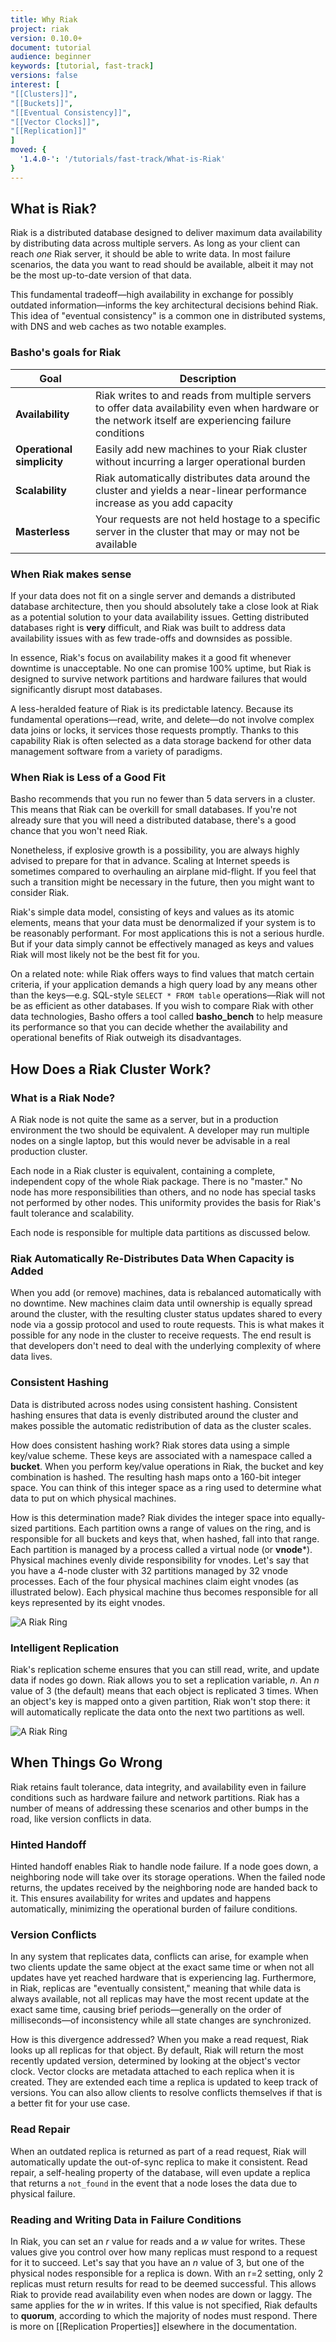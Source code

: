 ```yaml
---
title: Why Riak
project: riak
version: 0.10.0+
document: tutorial
audience: beginner
keywords: [tutorial, fast-track]
versions: false
interest: [
"[[Clusters]]",
"[[Buckets]]",
"[[Eventual Consistency]]",
"[[Vector Clocks]]",
"[[Replication]]"
]
moved: {
  '1.4.0-': '/tutorials/fast-track/What-is-Riak'
}
---
```


## What is Riak?

Riak is a distributed database designed to deliver maximum data availability by distributing data across multiple servers. As long as your client can reach *one* Riak server, it should be able to write data. In most failure scenarios, the data you want to read should be available, albeit it may not be the most up-to-date version of that data.

This fundamental tradeoff&mdash;high availability in exchange for possibly outdated information&mdash;informs the key architectural decisions behind Riak. This idea of "eventual consistency" is a common one in distributed systems, with DNS and web caches as two notable examples.


### Basho's goals for Riak

Goal | Description
-------|-------
**Availability** | Riak writes to and reads from multiple servers to offer data availability even when hardware or the network itself are experiencing failure conditions
**Operational simplicity** | Easily add new machines to your Riak cluster without incurring a larger operational burden
**Scalability** | Riak automatically distributes data around the cluster and yields a near-linear performance increase as you add capacity
**Masterless** | Your requests are not held hostage to a specific server in the cluster that may or may not be available


### When Riak makes sense

If your data does not fit on a single server and demands a distributed database architecture, then you should absolutely take a close look at Riak as a potential solution to your data availability issues. Getting distributed databases right is **very** difficult, and Riak was built to address data availability issues with as few trade-offs and downsides as possible.

In essence, Riak's focus on availability makes it a good fit whenever downtime is unacceptable. No one can promise 100% uptime, but Riak is designed to survive network partitions and hardware failures that would significantly disrupt most databases.

A less-heralded feature of Riak is its predictable latency. Because its fundamental operations&mdash;read, write, and delete&mdash;do not involve complex data joins or locks, it services those requests promptly. Thanks to this capability Riak is often selected as a data storage backend for other data management software from a variety of paradigms.

### When Riak is Less of a Good Fit

Basho recommends that you run no fewer than 5 data servers in a cluster. This means that Riak can be overkill for small databases. If you're not already sure that you will need a distributed database, there's a good chance that you won't need Riak.

Nonetheless, if explosive growth is a possibility, you are always highly advised to prepare for that in advance. Scaling at Internet speeds is sometimes compared to overhauling an airplane mid-flight. If you feel that such a transition might be necessary in the future, then you might want to consider Riak.

Riak's simple data model, consisting of keys and values as its atomic elements, means that your data must be denormalized if your system is to be reasonably performant. For most applications this is not a serious hurdle. But if your data simply cannot be effectively managed as keys and values Riak will most likely not be the best fit for you.

On a related note: while Riak offers ways to find values that match certain criteria, if your application demands a high query load by any means other than the keys&mdash;e.g. SQL-style `SELECT * FROM table` operations&mdash;Riak will not be as efficient as other databases. If you wish to compare Riak with other data technologies, Basho offers a tool called **basho_bench** to help measure its performance so that you can decide whether the availability and operational benefits of Riak outweigh its disadvantages.

## How Does a Riak Cluster Work?

### What is a Riak Node?

A Riak node is not quite the same as a server, but in a production environment the two should be equivalent. A developer may run multiple nodes on a single laptop, but this would never be advisable in a real production cluster.

Each node in a Riak cluster is equivalent, containing a complete, independent copy of the whole Riak package. There is no "master." No node has more responsibilities than others, and no node has special tasks not performed by other nodes. This uniformity provides the basis for Riak's fault tolerance and scalability.

Each node is responsible for multiple data partitions as discussed below.

### Riak Automatically Re-Distributes Data When Capacity is Added

When you add (or remove) machines, data is rebalanced automatically with no downtime. New machines claim data until ownership is equally spread around the cluster, with the resulting cluster status updates shared to every node via a gossip protocol and used to route requests. This is what makes it possible for any node in the cluster to receive requests. The end result is that developers don't need to deal with the underlying complexity of where data lives.

### Consistent Hashing

Data is distributed across nodes using consistent hashing. Consistent hashing ensures that data is evenly distributed around the cluster and makes possible the automatic redistribution of data as the cluster scales.

How does consistent hashing work? Riak stores data using a simple key/value scheme. These keys are associated with a namespace called a **bucket**. When you perform key/value operations in Riak, the bucket and key combination is hashed. The resulting hash maps onto a 160-bit integer space. You can think of this integer space as a ring used to determine what data to put on which physical machines.

How is this determination made? Riak divides the integer space into equally-sized partitions. Each partition owns a range of values on the ring, and is responsible for all buckets and keys that, when hashed, fall into that range. Each partition is managed by a process called a virtual node (or **vnode***). Physical machines evenly divide responsibility for vnodes. Let's say that you have a 4-node cluster with 32 partitions managed by 32 vnode processes. Each of the four physical machines claim eight vnodes (as illustrated below). Each physical machine thus becomes responsible for all keys represented by its eight vnodes.

![A Riak Ring](/images/riak-ring.png)

### Intelligent Replication

Riak's replication scheme ensures that you can still read, write, and update data if nodes go down. Riak allows you to set a replication variable, _n_. An _n_ value of 3 (the default) means that each object is replicated 3 times. When an object's key is mapped onto a given partition, Riak won't stop there: it will automatically replicate the data onto the next two partitions as well.

![A Riak Ring](/images/riak-data-distribution.png)

## When Things Go Wrong

Riak retains fault tolerance, data integrity, and availability even in failure conditions such as hardware failure and network partitions. Riak has a number of means of addressing these scenarios and other bumps in the road, like version conflicts in data.

### Hinted Handoff

Hinted handoff enables Riak to handle node failure. If a node goes down, a neighboring node will take over its storage operations. When the failed node returns, the updates received by the neighboring node are handed back to it. This ensures availability for writes and updates and happens automatically, minimizing the operational burden of failure conditions.

### Version Conflicts

In any system that replicates data, conflicts can arise, for example when two clients update the same object at the exact same time or when not all updates have yet reached hardware that is experiencing lag. Furthermore, in Riak, replicas are "eventually consistent," meaning that while data is always available, not all replicas may have the most recent update at the exact same time, causing brief periods&mdash;generally on the order of milliseconds&mdash;of inconsistency while all state changes are synchronized.

How is this divergence addressed? When you make a read request, Riak looks up all replicas for that object. By default, Riak will return the most recently updated version, determined by looking at the object's vector clock. Vector clocks are metadata attached to each replica when it is created. They are extended each time a replica is updated to keep track of versions. You can also allow clients to resolve conflicts themselves if that is a better fit for your use case.

### Read Repair
When an outdated replica is returned as part of a read request, Riak will automatically update the out-of-sync replica to make it consistent. Read repair, a self-healing property of the database, will even update a replica that returns a `not_found` in the event that a node loses the data due to physical failure.

### Reading and Writing Data in Failure Conditions
In Riak, you can set an _r_ value for reads and a _w_ value for writes. These values give you control over how many replicas must respond to a request for it to succeed. Let's say that you have an _n_ value of 3, but one of the physical nodes responsible for a replica is down. With an r=2 setting, only 2 replicas must return results for read to be deemed successful. This allows Riak to provide read availability even when nodes are down or laggy. The same applies for the _w_ in writes. If this value is not specified, Riak defaults to **quorum**, according to which the majority of nodes must respond. There is more on [[Replication Properties]] elsewhere in the documentation.
